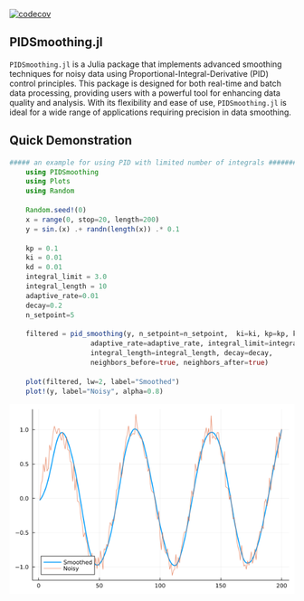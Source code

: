 [![codecov](https://codecov.io/gh/MortezaBabazadehShareh/PIDSmoothing.jl/graph/badge.svg?token=URVBMQ69J8)](https://codecov.io/gh/MortezaBabazadehShareh/PIDSmoothing.jl)

## PIDSmoothing.jl

`PIDSmoothing.jl` is a Julia package that implements advanced smoothing techniques for noisy data using Proportional-Integral-Derivative (PID) control principles. This package is designed for both real-time and batch data processing, providing users with a powerful tool for enhancing data quality and analysis. With its flexibility and ease of use, `PIDSmoothing.jl` is ideal for a wide range of applications requiring precision in data smoothing.

## Quick Demonstration

```julia
##### an example for using PID with limited number of integrals ##################################
    using PIDSmoothing
    using Plots
    using Random

    Random.seed!(0)
    x = range(0, stop=20, length=200)
    y = sin.(x) .+ randn(length(x)) .* 0.1

    kp = 0.1
    ki = 0.01
    kd = 0.01
    integral_limit = 3.0
    integral_length = 10
    adaptive_rate=0.01
    decay=0.2
    n_setpoint=5

    filtered = pid_smoothing(y, n_setpoint=n_setpoint,  ki=ki, kp=kp, kd=kd,
                    adaptive_rate=adaptive_rate, integral_limit=integral_limit, 
                    integral_length=integral_length, decay=decay,
                    neighbors_before=true, neighbors_after=true)

    plot(filtered, lw=2, label="Smoothed")   
    plot!(y, label="Noisy", alpha=0.8)
```
![](PIDSmoothing1.png)


